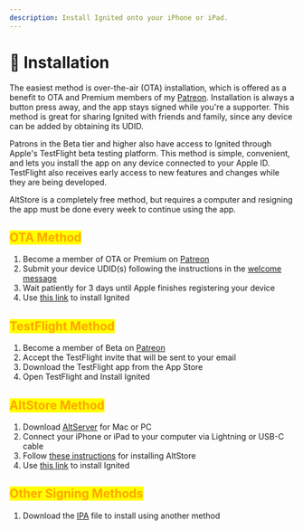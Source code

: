```yaml
---
description: Install Ignited onto your iPhone or iPad.
---
```


# 📲 Installation

The easiest method is over-the-air (OTA) installation, which is offered as a benefit to OTA and Premium members of my [Patreon](https://www.patreon.com/litritt). Installation is always a button press away, and the app stays signed while you're a supporter. This method is great for sharing Ignited with friends and family, since any device can be added by obtaining its UDID.

Patrons in the Beta tier and higher also have access to Ignited through Apple's TestFlight beta testing platform. This method is simple, convenient, and lets you install the app on any device connected to your Apple ID. TestFlight also receives early access to new features and changes while they are being developed.

AltStore is a completely free method, but requires a computer and resigning the app must be done every week to continue using the app.

## <mark style="color:orange;">OTA Method</mark>

1. Become a member of OTA or Premium on [Patreon](https://www.patreon.com/litritt)
2. Submit your device UDID(s) following the instructions in the [welcome message](https://patreon.com/litritt/membership)
3. Wait patiently for 3 days until Apple finishes registering your device
4. Use [this link](https://ota.ignitedemulator.com) to install Ignited

## <mark style="color:orange;">TestFlight Method</mark>

1. Become a member of Beta on [Patreon](https://www.patreon.com/litritt)
2. Accept the TestFlight invite that will be sent to your email
3. Download the TestFlight app from the App Store
4. Open TestFlight and Install Ignited

## <mark style="color:orange;">AltStore Method</mark>

1. Download [AltServer](https://altstore.io) for Mac or PC
2. Connect your iPhone or iPad to your computer via Lightning or USB-C cable
3. Follow [these instructions](https://faq.altstore.io/) for installing AltStore
4. Use [this link](altstore://install?url=https://cdn.ignitedemulator.com/versions/1.10/Ignited.ipa) to install Ignited

## <mark style="color:orange;">Other Signing Methods</mark>

1. Download the [IPA](https://cdn.ignitedemulator.com/versions/1.10/Ignited.ipa) file to install using another method
